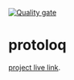 [![Quality gate](https://sonarcloud.io/api/project_badges/quality_gate?project=romanprotoliuk_health-app-front-end)](https://sonarcloud.io/summary/new_code?id=romanprotoliuk_health-app-front-end)

# protoloq
[project live link]([https://github.com/facebook/create-react-app](https://www.protoloq.com/)https://www.protoloq.com/).

